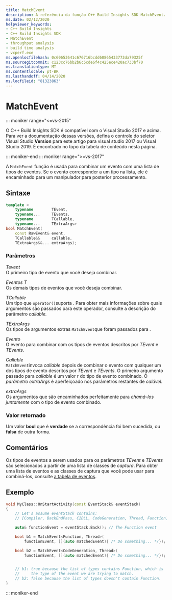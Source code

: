 ```yaml
---
title: MatchEvent
description: A referência da função C++ Build Insights SDK MatchEvent.
ms.date: 02/12/2020
helpviewer_keywords:
- C++ Build Insights
- C++ Build Insights SDK
- MatchEvent
- throughput analysis
- build time analysis
- vcperf.exe
ms.openlocfilehash: 0c60653641c676716bcdd60865433773da79325f
ms.sourcegitcommit: c123cc76bb2b6c5cde6f4c425ece420ac733bf70
ms.translationtype: MT
ms.contentlocale: pt-BR
ms.lasthandoff: 04/14/2020
ms.locfileid: "81323863"
---
```

# <a name="matchevent"></a>MatchEvent

::: moniker range="<=vs-2015"

O C++ Build Insights SDK é compatível com o Visual Studio 2017 e acima. Para ver a documentação dessas versões, defina o controle do seletor Visual Studio **Version** para este artigo para visual studio 2017 ou Visual Studio 2019. É encontrado no topo da tabela de conteúdo nesta página.

::: moniker-end
::: moniker range=">=vs-2017"

A `MatchEvent` função é usada para combinar um evento com uma lista de tipos de eventos. Se o evento corresponder a um tipo na lista, ele é encaminhado para um manipulador para posterior processamento.

## <a name="syntax"></a>Sintaxe

```cpp
template <
    typename        TEvent,
    typename...     TEvents,
    typename        TCallable,
    typename...     TExtraArgs>
bool MatchEvent(
    const RawEvent& event,
    TCallable&&     callable,
    TExtraArgs&&... extraArgs);
```

### <a name="parameters"></a>Parâmetros

*Tevent*\
O primeiro tipo de evento que você deseja combinar.

*Eventos T*\
Os demais tipos de eventos que você deseja combinar.

*TCallable*\
Um tipo que `operator()`suporta . Para obter mais informações sobre quais argumentos são passados para este operador, consulte a descrição do parâmetro *callable.*

*TExtraArgs*\
Os tipos de argumentos extras `MatchEvent`que foram passados para .

*Evento*\
O evento para combinar com os tipos de eventos descritos por *TEvent* e *TEvents*.

*Callable*\
`MatchEvent`invoca *callable* depois de combinar o evento com qualquer um dos tipos de evento descritos por *TEvent* e *TEvents*. O primeiro argumento passado para *callable* é um valor r do tipo de evento combinado. O *parâmetro extraArgs* é aperfeiçoado nos parâmetros restantes de *calável*.  

*extraArgs*\
Os argumentos que são encaminhados perfeitamente para *chamá-los juntamente* com o tipo de evento combinado.

### <a name="return-value"></a>Valor retornado

Um valor **bool** que é **verdade** se a correspondência foi bem sucedida, ou **falsa** de outra forma.

## <a name="remarks"></a>Comentários

Os tipos de eventos a serem usados para os parâmetros *TEvent* e *TEvents* são selecionados a partir de uma lista de classes de *captura*. Para obter uma lista de eventos e as classes de captura que você pode usar para combiná-los, consulte [a tabela de eventos](../event-table.md).

## <a name="example"></a>Exemplo

```cpp
void MyClass::OnStartActivity(const EventStack& eventStack)
{
    // Let's assume eventStack contains:
    // [Compiler, BackEndPass, C2DLL, CodeGeneration, Thread, Function]

    auto& functionEvent = eventStack.Back(); // The Function event

    bool b1 = MatchEvent<Function, Thread>(
        functionEvent, [](auto matchedEvent){ /* Do something... */});

    bool b2 = MatchEvent<CodeGeneration, Thread>(
        functionEvent, [](auto matchedEvent){ /* Do something... */});


    // b1: true because the list of types contains Function, which is
    //     the type of the event we are trying to match.
    // b2: false because the list of types doesn't contain Function.
}
```

::: moniker-end
